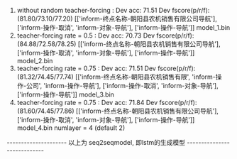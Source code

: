 1. without random teacher-forcing : Dev acc: 71.51  Dev fscore(p/r/f): (81.80/73.10/77.20) 
   [['inform-终点名称-朝阳县农机销售有限公司导航'], ['inform-操作-取消', 'inform-对象-导航'], ['inform-操作-导航']]
   model_1.bin
2. teacher-forcing rate = 0.5  :    Dev acc: 70.73  Dev fscore(p/r/f): (84.88/72.58/78.25)
   [['inform-终点名称-朝阳县农机销售有限公司导航'], ['inform-操作-取消', 'inform-对象-导航'], ['inform-操作-导航']]
   model_2.bin 
3. teacher-forcing rate = 0.75  :   Dev acc: 71.51  Dev fscore(p/r/f): (81.32/74.45/77.74)
   [['inform-终点名称-朝阳县农机销售有限', 'inform-操作-公司', 'inform-操作-导航'], ['inform-操作-取消', 'inform-对象-导航'], ['inform-操作-导航']]
   model_3.bin
4. teacher-forcing rate = 0.75 :    Dev acc: 71.84  Dev fscore(p/r/f): (81.60/74.45/77.86) 
   [['inform-终点名称-朝阳县农机销售有限公司导航'], ['inform-操作-取消', 'inform-对象-导航'], ['inform-操作-导航']]
   model_4.bin                      numlayer = 4 (default 2)

--------------------- 以上为 seq2seqmodel, 即lstm的生成模型  ----------------------------